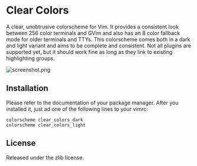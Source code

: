 # Clear Colors

A clear, unobtrusive colorscheme for Vim. It provides a consistent look
between 256 color terminals and GVim and also has an 8 color fallback mode
for older terminals and TTYs. This colorscheme comes both in a dark and
light variant and aims to be complete and consistent. Not all plugins are
supported yet, but it should work fine as long as they link to existing
highlighting groups.

![screenshot.png](https://raw.github.com/AlxHnr/clear_colors/master/screenshot.png)

## Installation

Please refer to the documentation of your package manager. After you
installed it, just ad one of the following lines to your vimrc:

	colorscheme clear_colors_dark
	colorscheme clear_colors_light

## License

Released under the zlib license.
